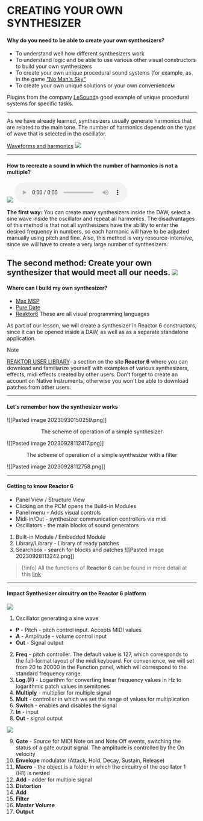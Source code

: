 # CREATING YOUR OWN SYNTHESIZER
#### Why do you need to be able to create your own synthesizers?
- To understand well how different synthesizers work
- To understand logic and be able to use various other visual constructors to build your own synthesizers
- To create your own unique procedural sound systems (for example, as in the game ["No Man's Sky"](https://youtu.be/zKJ_XuQjjiw?si=2arQ-Z844xnpbwW-&t=2198)
- To create your own unique solutions or your own convenienceм

Plugins from the company [LeSound](https://lesound.io/)a good example of unique procedural systems for specific tasks.

---
As we have already learned, synthesizers usually generate harmonics that are related to the main tone. The number of harmonics depends on the type of wave that is selected in the oscillator.

[Waveforms and harmonics](Волны%20и%20гармоники.canvas)
![](Волны%20и%20гармоники.png)

---

#### How to recreate a sound in which the number of harmonics is not a multiple?

![](Spector_Metal_Impact.png)
![](Metal_Impact.wav)

**The first way:** You can create many synthesizers inside the DAW, select a sine wave inside the oscillator and repeat all harmonics. The disadvantages of this method is that not all synthesizers have the ability to enter the desired frequency in numbers, so each harmonic will have to be adjusted manually using pitch and fine. Also, this method is very resource-intensive, since we will have to create a very large number of synthesizers. 

**The second method:** Create your own synthesizer that would meet all our needs.
![](Reaktor6_Impact_synth.png)
---
#### Where can I build my own synthesizer?
- [Max MSP](https://cycling74.com/products/max)
- [Pure Date](https://puredata.info/)
- [Reaktor6](https://www.native-instruments.com/en/products/komplete/synths/reaktor-6/)
These are all visual programming languages

As part of our lesson, we will create a synthesizer in Reactor 6 constructors, since it can be opened inside a DAW, as well as as a separate standalone application.

 > [!note] 
 > [REAKTOR USER LIBRARY](https://www.native-instruments.com/en/reaktor-community/reaktor-user-library/)- a section on the site **Reactor 6** where you can download and familiarize yourself with examples of various synthesizers, effects, midi effects created by other users. 
 > Don't forget to create an account on Native Instruments, otherwise you won't be able to download patches from other users.

---
#### Let's remember how the synthesizer works
![[Pasted image 20230930150259.png]]

<center>The scheme of operation of a simple synthesizer</center>

![[Pasted image 20230928112417.png]]
<center>The scheme of operation of a simple synthesizer with a filter</center>

![[Pasted image 20230928112758.png]]

---
#### Getting to know Reactor 6
- Panel View / Structure View
- Clicking on the PCM opens the Build-in Modules
- Panel menu - Adds visual controls
- Midi-in/Out - synthesizer communication controllers via midi
- Oscillators - the main blocks of sound generators

1. Built-in Module / Embedded Module
2. Library/Library - Library of ready patches
4. Searchbox - search for blocks and patches
 ![[Pasted image 20230928113242.png]]
>[!info] 
>All the functions of **Reactor 6** can be found in more detail at this [link](https://www.native-instruments.com/fileadmin/ni_media/downloads/manuals/REAKTOR_6_Getting_Started_English_0419.pdf)

---
#### Impact Synthesizer circuitry on the Reactor 6 platform

![](H1.png)
1. Oscillator generating a sine wave
- **P** - Pitch - pitch control input. Accepts MIDI values
- **A** - Amplitude - volume control input 
- **Out** - Signal output
2. **Freq** - pitch controller. The default value is 127, which corresponds to the full-format layout of the midi keyboard. For convenience, we will set from 20 to 20000 in the Function panel, which will correspond to the standard frequency range. 
3. **Log.(F)** - Logarithm for converting linear frequency values in Hz to logarithmic patch values in semitones
4. **Multiply** - multiplier for multiple signal
5. **Mult** - controller in which we set the range of values for multiplication
6. **Switch** - enables and disables the signal
7. **In** - input 
8. **Out** - signal output

![](Синтезатор%20импактов_Схема.png)

9. **Gate** - Source for MIDI Note on and Note Off events, switching the status of a gate output signal. The amplitude is controlled by the On velocity
10. **Envelope** modulator (Attack, Hold, Decay, Sustain, Release)
11. **Macro** - the object is a folder in which the circuitry of the oscillator 1 (H1) is nested
12. **Add** - adder for multiple signal
13. **Distortion**
14. **Add**
15. **Filter**
16. **Master Volume**
17. **Output**